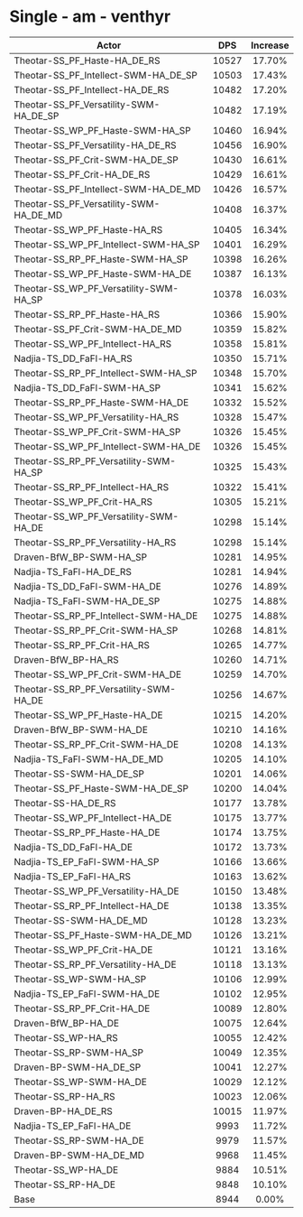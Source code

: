 # Single - am - venthyr
| Actor | DPS | Increase |
|---|:---:|:---:|
|Theotar-SS_PF_Haste-HA_DE_RS|10527|17.70%|
|Theotar-SS_PF_Intellect-SWM-HA_DE_SP|10503|17.43%|
|Theotar-SS_PF_Intellect-HA_DE_RS|10482|17.20%|
|Theotar-SS_PF_Versatility-SWM-HA_DE_SP|10482|17.19%|
|Theotar-SS_WP_PF_Haste-SWM-HA_SP|10460|16.94%|
|Theotar-SS_PF_Versatility-HA_DE_RS|10456|16.90%|
|Theotar-SS_PF_Crit-SWM-HA_DE_SP|10430|16.61%|
|Theotar-SS_PF_Crit-HA_DE_RS|10429|16.61%|
|Theotar-SS_PF_Intellect-SWM-HA_DE_MD|10426|16.57%|
|Theotar-SS_PF_Versatility-SWM-HA_DE_MD|10408|16.37%|
|Theotar-SS_WP_PF_Haste-HA_RS|10405|16.34%|
|Theotar-SS_WP_PF_Intellect-SWM-HA_SP|10401|16.29%|
|Theotar-SS_RP_PF_Haste-SWM-HA_SP|10398|16.26%|
|Theotar-SS_WP_PF_Haste-SWM-HA_DE|10387|16.13%|
|Theotar-SS_WP_PF_Versatility-SWM-HA_SP|10378|16.03%|
|Theotar-SS_RP_PF_Haste-HA_RS|10366|15.90%|
|Theotar-SS_PF_Crit-SWM-HA_DE_MD|10359|15.82%|
|Theotar-SS_WP_PF_Intellect-HA_RS|10358|15.81%|
|Nadjia-TS_DD_FaFl-HA_RS|10350|15.71%|
|Theotar-SS_RP_PF_Intellect-SWM-HA_SP|10348|15.70%|
|Nadjia-TS_DD_FaFl-SWM-HA_SP|10341|15.62%|
|Theotar-SS_RP_PF_Haste-SWM-HA_DE|10332|15.52%|
|Theotar-SS_WP_PF_Versatility-HA_RS|10328|15.47%|
|Theotar-SS_WP_PF_Crit-SWM-HA_SP|10326|15.45%|
|Theotar-SS_WP_PF_Intellect-SWM-HA_DE|10326|15.45%|
|Theotar-SS_RP_PF_Versatility-SWM-HA_SP|10325|15.43%|
|Theotar-SS_RP_PF_Intellect-HA_RS|10322|15.41%|
|Theotar-SS_WP_PF_Crit-HA_RS|10305|15.21%|
|Theotar-SS_WP_PF_Versatility-SWM-HA_DE|10298|15.14%|
|Theotar-SS_RP_PF_Versatility-HA_RS|10298|15.14%|
|Draven-BfW_BP-SWM-HA_SP|10281|14.95%|
|Nadjia-TS_FaFl-HA_DE_RS|10281|14.94%|
|Nadjia-TS_DD_FaFl-SWM-HA_DE|10276|14.89%|
|Nadjia-TS_FaFl-SWM-HA_DE_SP|10275|14.88%|
|Theotar-SS_RP_PF_Intellect-SWM-HA_DE|10275|14.88%|
|Theotar-SS_RP_PF_Crit-SWM-HA_SP|10268|14.81%|
|Theotar-SS_RP_PF_Crit-HA_RS|10265|14.77%|
|Draven-BfW_BP-HA_RS|10260|14.71%|
|Theotar-SS_WP_PF_Crit-SWM-HA_DE|10259|14.70%|
|Theotar-SS_RP_PF_Versatility-SWM-HA_DE|10256|14.67%|
|Theotar-SS_WP_PF_Haste-HA_DE|10215|14.20%|
|Draven-BfW_BP-SWM-HA_DE|10210|14.16%|
|Theotar-SS_RP_PF_Crit-SWM-HA_DE|10208|14.13%|
|Nadjia-TS_FaFl-SWM-HA_DE_MD|10205|14.10%|
|Theotar-SS-SWM-HA_DE_SP|10201|14.06%|
|Theotar-SS_PF_Haste-SWM-HA_DE_SP|10200|14.04%|
|Theotar-SS-HA_DE_RS|10177|13.78%|
|Theotar-SS_WP_PF_Intellect-HA_DE|10175|13.77%|
|Theotar-SS_RP_PF_Haste-HA_DE|10174|13.75%|
|Nadjia-TS_DD_FaFl-HA_DE|10172|13.73%|
|Nadjia-TS_EP_FaFl-SWM-HA_SP|10166|13.66%|
|Nadjia-TS_EP_FaFl-HA_RS|10163|13.62%|
|Theotar-SS_WP_PF_Versatility-HA_DE|10150|13.48%|
|Theotar-SS_RP_PF_Intellect-HA_DE|10138|13.35%|
|Theotar-SS-SWM-HA_DE_MD|10128|13.23%|
|Theotar-SS_PF_Haste-SWM-HA_DE_MD|10126|13.21%|
|Theotar-SS_WP_PF_Crit-HA_DE|10121|13.16%|
|Theotar-SS_RP_PF_Versatility-HA_DE|10118|13.13%|
|Theotar-SS_WP-SWM-HA_SP|10106|12.99%|
|Nadjia-TS_EP_FaFl-SWM-HA_DE|10102|12.95%|
|Theotar-SS_RP_PF_Crit-HA_DE|10089|12.80%|
|Draven-BfW_BP-HA_DE|10075|12.64%|
|Theotar-SS_WP-HA_RS|10055|12.42%|
|Theotar-SS_RP-SWM-HA_SP|10049|12.35%|
|Draven-BP-SWM-HA_DE_SP|10041|12.27%|
|Theotar-SS_WP-SWM-HA_DE|10029|12.12%|
|Theotar-SS_RP-HA_RS|10023|12.06%|
|Draven-BP-HA_DE_RS|10015|11.97%|
|Nadjia-TS_EP_FaFl-HA_DE|9993|11.72%|
|Theotar-SS_RP-SWM-HA_DE|9979|11.57%|
|Draven-BP-SWM-HA_DE_MD|9968|11.45%|
|Theotar-SS_WP-HA_DE|9884|10.51%|
|Theotar-SS_RP-HA_DE|9848|10.10%|
|Base|8944|0.00%|
